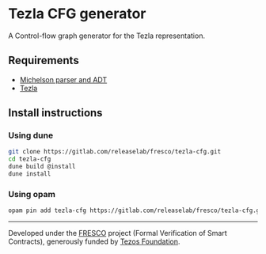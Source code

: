 # Tezla CFG generator

A Control-flow graph generator for the Tezla representation.

## Requirements

* [Michelson parser and ADT](https://gitlab.com/releaselab/fresco/michelson)
* [Tezla](https://gitlab.com/releaselab/fresco/tezla)

## Install instructions

### Using dune

```bash
git clone https://gitlab.com/releaselab/fresco/tezla-cfg.git
cd tezla-cfg
dune build @install
dune install
```

### Using opam
```bash
opam pin add tezla-cfg https://gitlab.com/releaselab/fresco/tezla-cfg.git
```


---

Developed under the [FRESCO](https://release.di.ubi.pt/projects/fresco.html) project
(Formal Verification of Smart Contracts), generously funded by [Tezos
Foundation](https://tezos.foundation).
